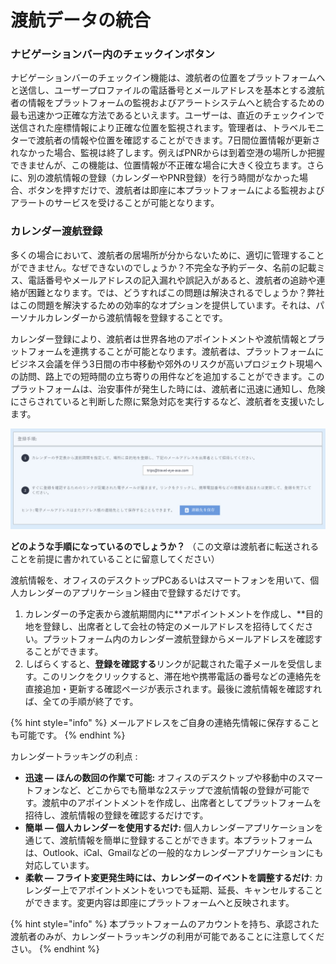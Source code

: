 # 渡航データの統合

### ナビゲーションバー内のチェックインボタン

ナビゲーションバーのチェックイン機能は、渡航者の位置をプラットフォームへと送信し、ユーザープロファイルの電話番号とメールアドレスを基本とする渡航者の情報をプラットフォームの監視およびアラートシステムへと統合するための最も迅速かつ正確な方法であるといえます。ユーザーは、直近のチェックインで送信された座標情報により正確な位置を監視されます。管理者は、トラベルモニターで渡航者の情報や位置を確認することができます。7日間位置情報が更新されなかった場合、監視は終了します。例えばPNRからは到着空港の場所しか把握できませんが、この機能は、位置情報が不正確な場合に大きく役立ちます。さらに、別の渡航情報の登録（カレンダーやPNR登録）を行う時間がなかった場合、ボタンを押すだけで、渡航者は即座に本プラットフォームによる監視およびアラートのサービスを受けることが可能となります。 

### カレンダー渡航登録

多くの場合において、渡航者の居場所が分からないために、適切に管理することができません。なぜできないのでしょうか？不完全な予約データ、名前の記載ミス、電話番号やメールアドレスの記入漏れや誤記入があると、渡航者の追跡や連絡が困難となります。では、どうすればこの問題は解決されるでしょうか？弊社はこの問題を解決するための効率的なオプションを提供しています。それは、パーソナルカレンダーから渡航情報を登録することです。

カレンダー登録により、渡航者は世界各地のアポイントメントや渡航情報とプラットフォームを連携することが可能となります。渡航者は、プラットフォームにビジネス会議を伴う3日間の市中移動や郊外のリスクが高いプロジェクト現場への訪問、路上での短時間の立ち寄りの用件などを追加することができます。このプラットフォームは、治安事件が発生した時には、渡航者に迅速に通知し、危険にさらされていると判断した際に緊急対応を実行するなど、渡航者を支援いたします。

![](../.gitbook/assets/calendar-trip-registration%20%282%29.jpg)

**どのような手順になっているのでしょうか？** （この文章は渡航者に転送されることを前提に書かれていることに留意してください）

渡航情報を、オフィスのデスクトップPCあるいはスマートフォンを用いて、個人カレンダーのアプリケーション経由で登録するだけです。

1. カレンダーの予定表から渡航期間内に**アポイントメントを作成し、**目的地を登録し、出席者として会社の特定のメールアドレスを招待してください。プラットフォーム内のカレンダー渡航登録からメールアドレスを確認することができます。
2. しばらくすると、**登録を確認する**リンクが記載された電子メールを受信します。このリンクをクリックすると、滞在地や携帯電話の番号などの連絡先を直接追加・更新する確認ページが表示されます。最後に渡航情報を確認すれば、全ての手順が終了です。

{% hint style="info" %}
メールアドレスをご自身の連絡先情報に保存することも可能です。
{% endhint %}

カレンダートラッキングの利点 :

* **迅速 — ほんの数回の作業で可能:** オフィスのデスクトップや移動中のスマートフォンなど、どこからでも簡単な2ステップで渡航情報の登録が可能です。渡航中のアポイントメントを作成し、出席者としてプラットフォームを招待し、渡航情報の登録を確認するだけです。
* **簡単 — 個人カレンダーを使用するだけ:** 個人カレンダーアプリケーションを通じて、渡航情報を簡単に登録することができます。本プラットフォームは、Outlook、iCal、Gmailなどの一般的なカレンダーアプリケーションにも対応しています。
* **柔軟 — フライト変更発生時には、カレンダーのイベントを調整するだけ**: カレンダー上でアポイントメントをいつでも延期、延長、キャンセルすることができます。変更内容は即座にプラットフォームへと反映されます。

{% hint style="info" %}
本プラットフォームのアカウントを持ち、承認された渡航者のみが、カレンダートラッキングの利用が可能であることに注意してください。
{% endhint %}


